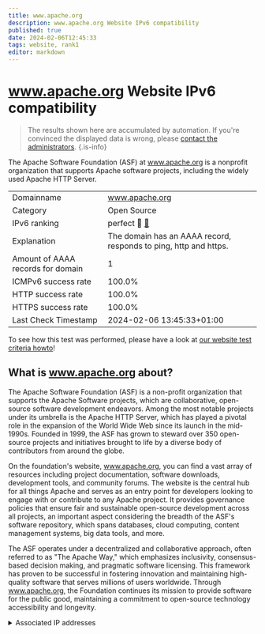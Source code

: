```yaml
---
title: www.apache.org
description: www.apache.org Website IPv6 compatibility
published: true
date: 2024-02-06T12:45:33
tags: website, rank1
editor: markdown
---
```


# www.apache.org Website IPv6 compatibility

> The results shown here are accumulated by automation. If you're convinced the displayed data is wrong, please [contact the administrators](/howto/chat). 
{.is-info}

The Apache Software Foundation (ASF) at www.apache.org is a nonprofit organization that supports Apache software projects, including the widely used Apache HTTP Server.


|   |   |
| - | - |
| Domainname | www.apache.org
| Category | Open Source |
| IPv6 ranking | perfect :1st_place_medal: [🔗](/howto/ranking) |
| Explanation | The domain has an AAAA record, responds to ping, http and https. |
| Amount of AAAA records for domain | 1 |
| ICMPv6 success rate | 100.0%|
| HTTP success rate | 100.0% |
| HTTPS success rate | 100.0% |
| Last Check Timestamp | 2024-02-06 13:45:33+01:00 |

To see how this test was performed, please have a look at [our website test criteria howto](/howto/testcriteria/website)!


## What is www.apache.org about?
The Apache Software Foundation (ASF) is a non-profit organization that supports the Apache Software projects, which are collaborative, open-source software development endeavors. Among the most notable projects under its umbrella is the Apache HTTP Server, which has played a pivotal role in the expansion of the World Wide Web since its launch in the mid-1990s. Founded in 1999, the ASF has grown to steward over 350 open-source projects and initiatives brought to life by a diverse body of contributors from around the globe.

On the foundation's website, www.apache.org, you can find a vast array of resources including project documentation, software downloads, development tools, and community forums. The website is the central hub for all things Apache and serves as an entry point for developers looking to engage with or contribute to any Apache project. It provides governance policies that ensure fair and sustainable open-source development across all projects, an important aspect considering the breadth of the ASF's software repository, which spans databases, cloud computing, content management systems, big data tools, and more.

The ASF operates under a decentralized and collaborative approach, often referred to as "The Apache Way," which emphasizes inclusivity, consensus-based decision making, and pragmatic software licensing. This framework has proven to be successful in fostering innovation and maintaining high-quality software that serves millions of users worldwide. Through www.apache.org, the Foundation continues its mission to provide software for the public good, maintaining a commitment to open-source technology accessibility and longevity.



<details>
<summary>Associated IP addresses</summary>

2a04:4e42::644

</details>
